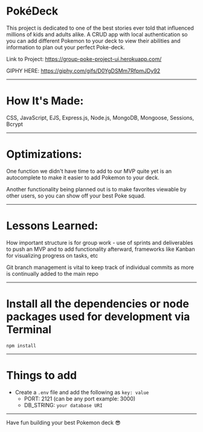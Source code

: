 # PokéDeck 

This project is dedicated to one of the best stories ever told that influenced millions of kids and adults alike. A CRUD app with local authentication so you can add different Pokemon to your deck to view their abilities and information to plan out your perfect Poke-deck.


Link to Project: https://group-poke-project-ui.herokuapp.com/

GIPHY HERE: https://giphy.com/gifs/D0YgDSMm7RfpmJDy92

---

# How It's Made:

CSS, JavaScript, EJS, Express.js, Node.js, MongoDB, Mongoose, Sessions, Bcrypt

---

# Optimizations:

One function we didn't have time to add to our MVP quite yet is an autocomplete to make it easier to add Pokemon to your deck.

Another functionality being planned out is to make favorites viewable by other users, so you can show off your best Poke squad.


---

# Lessons Learned: 

How important structure is for group work - use of sprints and deliverables to push an MVP and to add functionality afterward, frameworks like Kanban for visualizing progress on tasks, etc

Git branch management is vital to keep track of individual commits as more is continually added to the main repo

---

# Install all the dependencies or node packages used for development via Terminal

`npm install` 

---

# Things to add

- Create a `.env` file and add the following as `key: value` 
  - PORT: 2121 (can be any port example: 3000) 
  - DB_STRING: `your database URI` 
 ---
 
 Have fun building your best Pokemon deck 😎


